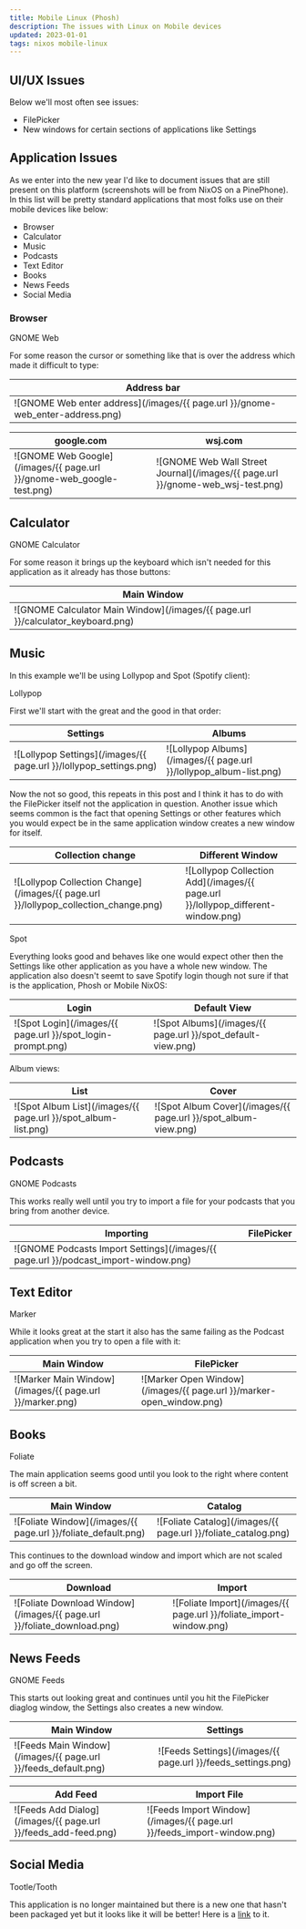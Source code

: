 ```yaml
---
title: Mobile Linux (Phosh)
description: The issues with Linux on Mobile devices
updated: 2023-01-01
tags: nixos mobile-linux
---
```


## UI/UX Issues

Below we'll most often see issues:

- FilePicker
- New windows for certain sections of applications like Settings 

## Application Issues

As we enter into the new year I'd like to document issues that are still present on this platform (screenshots will be from NixOS on a PinePhone). In this list will be pretty standard applications that most folks use on their mobile devices like below:

- Browser
- Calculator
- Music
- Podcasts
- Text Editor
- Books
- News Feeds
- Social Media

### Browser

GNOME Web

For some reason the cursor or something like that is over the address which made it difficult to type:

| Address bar |
| ----------- |
| ![GNOME Web enter address](/images/{{ page.url }}/gnome-web_enter-address.png)

| google.com | wsj.com |
| ---------- | ----
| ![GNOME Web Google](/images/{{ page.url }}/gnome-web_google-test.png) | ![GNOME Web Wall Street Journal](/images/{{ page.url }}/gnome-web_wsj-test.png) |

## Calculator

GNOME Calculator

For some reason it brings up the keyboard which isn't needed for this application as it already has those buttons:

| Main Window |
| ----------- |
| ![GNOME Calculator Main Window](/images/{{ page.url }}/calculator_keyboard.png) |

## Music

In this example we'll be using Lollypop and Spot (Spotify client):

Lollypop

First we'll start with the great and the good in that order:

| Settings | Albums |
| -------- | ------ |
![Lollypop Settings](/images/{{ page.url }}/lollypop_settings.png)| ![Lollypop Albums](/images/{{ page.url }}/lollypop_album-list.png) |

Now the not so good, this repeats in this post and I think it has to do with the FilePicker itself not the application in question. Another issue which seems common is the fact that opening Settings or other features which you would expect be in the same application window creates a new window for itself.

| Collection change | Different Window |
| ----------------- | ---------------- |
| ![Lollypop Collection Change](/images/{{ page.url }}/lollypop_collection_change.png) | ![Lollypop Collection Add](/images/{{ page.url }}/lollypop_different-window.png) |

Spot

Everything looks good and behaves like one would expect other then the Settings like other application as you have a whole new window. The application also doesn't seemt to save Spotify login though not sure if that is the application, Phosh or Mobile NixOS:

| Login | Default View |
| ----- | ------------ |
![Spot Login](/images/{{ page.url }}/spot_login-prompt.png)| ![Spot Albums](/images/{{ page.url }}/spot_default-view.png) |

Album views:

| List | Cover |
| ---- | ----- |
| ![Spot Album List](/images/{{ page.url }}/spot_album-list.png) | ![Spot Album Cover](/images/{{ page.url }}/spot_album-view.png) |

## Podcasts

GNOME Podcasts

This works really well until you try to import a file for your podcasts that you bring from another device.

| Importing | FilePicker |
| --------- | ---------- |
| ![GNOME Podcasts Import Settings](/images/{{ page.url }}/podcast_import-window.png) |

## Text Editor

Marker

While it looks great at the start it also has the same failing as the Podcast application when you try to open a file with it:

| Main Window | FilePicker |
| ----------- | ---------- |
| ![Marker Main Window](/images/{{ page.url }}/marker.png) | ![Marker Open Window](/images/{{ page.url }}/marker-open_window.png) |

## Books

Foliate

The main application seems good until you look to the right where content is off screen a bit.

| Main Window | Catalog |
| ----------- | ------- |
| ![Foliate Window](/images/{{ page.url }}/foliate_default.png) | ![Foliate Catalog](/images/{{ page.url }}/foliate_catalog.png) |

This continues to the download window and import which are not scaled and go off the screen.

| Download | Import |
| -------- | ------- |
| ![Foliate Download Window](/images/{{ page.url }}/foliate_download.png) | ![Foliate Import](/images/{{ page.url }}/foliate_import-window.png) |

## News Feeds

GNOME Feeds

This starts out looking great and continues until you hit the FilePicker diaglog window, the Settings also creates a new window.

| Main Window | Settings |
| ----------- | -------- |
| ![Feeds Main Window](/images/{{ page.url }}/feeds_default.png) | ![Feeds Settings](/images/{{ page.url }}/feeds_settings.png) |

| Add Feed | Import File |
| -------- | ----------- |
| ![Feeds Add Dialog](/images/{{ page.url }}/feeds_add-feed.png) | ![Feeds Import Window](/images/{{ page.url }}/feeds_import-window.png) |

## Social Media

Tootle/Tooth

This application is no longer maintained but there is a new one that hasn't been packaged yet but it looks like it will be better! Here is a [link](https://github.com/GeopJr/Tooth) to it. 

